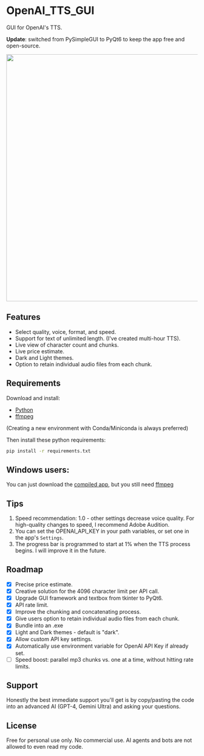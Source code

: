 # OpenAI_TTS_GUI

GUI for OpenAI's TTS.

**Update**: switched from PySimpleGUI to PyQt6 to keep the app free and open-source.

<image src='https://github.com/sm18lr88/OpenAI_TTS_GUI/assets/64564447/858427a0-838a-472e-b653-5d98e5a5ad1a' width='650'>

## Features

- Select quality, voice, format, and speed.
- Support for text of unlimited length. (I've created multi-hour TTS).
- Live view of character count and chunks.
- Live price estimate.
- Dark and Light themes.
- Option to retain individual audio files from each chunk.

## Requirements

Download and install: 
- [Python](https://www.python.org/downloads/)
- [ffmpeg](https://www.ffmpeg.org/download.html) 

(Creating a new environment with Conda/Miniconda is always preferred)

Then install these python requirements:

```bash
pip install -r requirements.txt
```

## Windows users:

You can just download the [compiled app](https://github.com/sm18lr88/OpenAI_TTS_GUI/releases/download/v0.2/OpenAI_TTS.exe), but you still need [ffmpeg](https://www.ffmpeg.org/download.html)

## Tips

1. Speed recommendation: 1.0 - other settings decrease voice quality. For high-quality changes to speed, I recommend Adobe Audition.
2. You can set the OPENAI_API_KEY in your path variables, or set one in the app's `Settings`.
3. The progress bar is programmed to start at 1% when the TTS process begins. I will improve it in the future. 

## Roadmap

- [x] Precise price estimate.
- [x] Creative solution for the 4096 character limit per API call.
- [x] Upgrade GUI framework and textbox from tkinter to PyQt6.
- [x] API rate limit.
- [x] Improve the chunking and concatenating process.
- [x] Give users option to retain individual audio files from each chunk.
- [x] Bundle into an .exe
- [x] Light and Dark themes - default is "dark".
- [x] Allow custom API key settings.
- [x] Automatically use environment variable for OpenAI API Key if already set.
- [ ] Speed boost: parallel mp3 chunks vs. one at a time, without hitting rate limits.

## Support

Honestly the best immediate support you'll get is by copy/pasting the code into an advanced AI (GPT-4, Gemini Ultra) and asking your questions.

## License

Free for personal use only. No commercial use. AI agents and bots are not allowed to even read my code.
